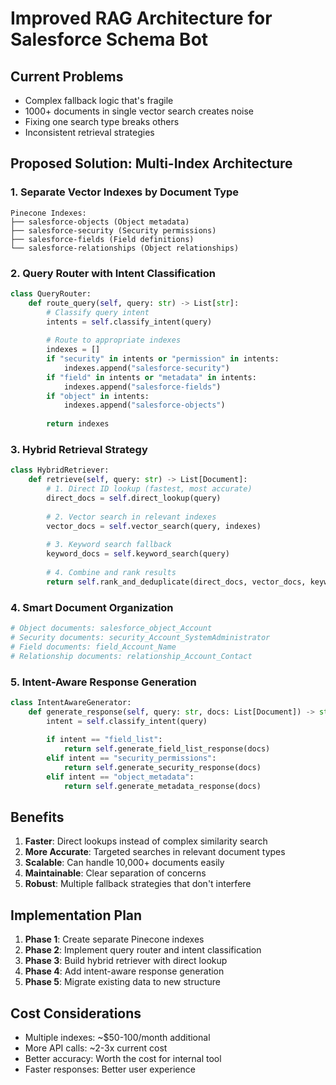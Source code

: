 # Improved RAG Architecture for Salesforce Schema Bot

## Current Problems
- Complex fallback logic that's fragile
- 1000+ documents in single vector search creates noise
- Fixing one search type breaks others
- Inconsistent retrieval strategies

## Proposed Solution: Multi-Index Architecture

### 1. **Separate Vector Indexes by Document Type**
```
Pinecone Indexes:
├── salesforce-objects (Object metadata)
├── salesforce-security (Security permissions) 
├── salesforce-fields (Field definitions)
└── salesforce-relationships (Object relationships)
```

### 2. **Query Router with Intent Classification**
```python
class QueryRouter:
    def route_query(self, query: str) -> List[str]:
        # Classify query intent
        intents = self.classify_intent(query)
        
        # Route to appropriate indexes
        indexes = []
        if "security" in intents or "permission" in intents:
            indexes.append("salesforce-security")
        if "field" in intents or "metadata" in intents:
            indexes.append("salesforce-fields") 
        if "object" in intents:
            indexes.append("salesforce-objects")
            
        return indexes
```

### 3. **Hybrid Retrieval Strategy**
```python
class HybridRetriever:
    def retrieve(self, query: str) -> List[Document]:
        # 1. Direct ID lookup (fastest, most accurate)
        direct_docs = self.direct_lookup(query)
        
        # 2. Vector search in relevant indexes
        vector_docs = self.vector_search(query, indexes)
        
        # 3. Keyword search fallback
        keyword_docs = self.keyword_search(query)
        
        # 4. Combine and rank results
        return self.rank_and_deduplicate(direct_docs, vector_docs, keyword_docs)
```

### 4. **Smart Document Organization**
```python
# Object documents: salesforce_object_Account
# Security documents: security_Account_SystemAdministrator  
# Field documents: field_Account_Name
# Relationship documents: relationship_Account_Contact
```

### 5. **Intent-Aware Response Generation**
```python
class IntentAwareGenerator:
    def generate_response(self, query: str, docs: List[Document]) -> str:
        intent = self.classify_intent(query)
        
        if intent == "field_list":
            return self.generate_field_list_response(docs)
        elif intent == "security_permissions":
            return self.generate_security_response(docs)
        elif intent == "object_metadata":
            return self.generate_metadata_response(docs)
```

## Benefits
1. **Faster**: Direct lookups instead of complex similarity search
2. **More Accurate**: Targeted searches in relevant document types
3. **Scalable**: Can handle 10,000+ documents easily
4. **Maintainable**: Clear separation of concerns
5. **Robust**: Multiple fallback strategies that don't interfere

## Implementation Plan
1. **Phase 1**: Create separate Pinecone indexes
2. **Phase 2**: Implement query router and intent classification
3. **Phase 3**: Build hybrid retriever with direct lookup
4. **Phase 4**: Add intent-aware response generation
5. **Phase 5**: Migrate existing data to new structure

## Cost Considerations
- Multiple indexes: ~$50-100/month additional
- More API calls: ~2-3x current cost
- Better accuracy: Worth the cost for internal tool
- Faster responses: Better user experience

